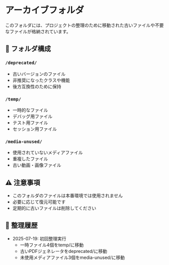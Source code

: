 # アーカイブフォルダ

このフォルダには、プロジェクトの整理のために移動された古いファイルや不要なファイルが格納されています。

## 📁 フォルダ構成

### `/deprecated/`
- 古いバージョンのファイル
- 非推奨になったクラスや機能
- 後方互換性のために保持

### `/temp/`
- 一時的なファイル
- デバッグ用ファイル
- テスト用ファイル
- セッション用ファイル

### `/media-unused/`
- 使用されていないメディアファイル
- 重複したファイル
- 古い動画・画像ファイル

## ⚠️ 注意事項

- このフォルダのファイルは本番環境では使用されません
- 必要に応じて復元可能です
- 定期的に古いファイルは削除してください

## 📅 整理履歴

- 2025-07-19: 初回整理実行
  - 一時ファイル4個をtemp/に移動
  - 古いPDFジェネレータをdeprecated/に移動
  - 未使用メディアファイル3個をmedia-unused/に移動